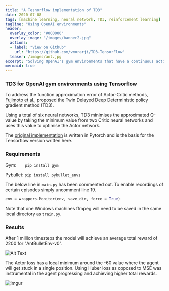 ```yaml
---
title: "A Tesnorflow implementation of TD3"
date: 2020-07-08
tags: [machine learning, neural network, TD3, reinforcement learning]
tagline: "Using OpenAI environments"
header:
  overlay_color: "#000000"
  overlay_image: "/images/banner2.jpg"
  actions:
  - label: "View on Github"
    url: "https://github.com/vmorarji/TD3-TensorFlow"
  teaser: /images/ant.jpg
excerpt: "Solving OpenAI's gym environments that have a continuous action space using TD3 in TensorFlow 2.x"
mermaid: true
---
```


<!--{% include_relative mermaid-diagram.svg%}-->



### TD3 for OpenAI gym environments using Tensorflow

To address the function approximation error of Actor-Critic methods, [Fujimoto et al.,](https://arxiv.org/abs/1802.09477) proposed the Twin Delayed Deep Deterministic policy gradient method (TD3).

Using a total of six neural networks, TD3 minimises the approximated Q-value by taking the minimum value from two Critic neural networks and uses this value to optimise the Actor network.

The [original implementation](https://github.com/sfujim/TD3) is written in Pytorch  and is the basis for the Tensorflow version written here.

### Requirements

Gym: &nbsp;&nbsp;&nbsp;&nbsp;&nbsp; `pip install gym`

Pybullet: 	`pip install pybullet_envs`

The below line in `main.py` has been commented out. To enable recordings of certain episodes simply uncomment line 19.
```python
env = wrappers.Monitor(env, save_dir, force = True)
```
Note that one Windows machines ffmpeg will need to be saved in the same local directory as `train.py`.



### Results

After 1 million timesteps the model will achieve an average total reward of 2200 for "AntBulletEnv-v0".


![Alt Text](https://i.imgur.com/EURQj7q.gif)


The Actor loss has a local minimum around the -60 value where the agent will get stuck in a single position. Using Huber loss as opposed to MSE was instrumental in the agent progressing and achieving higher total rewards.

![Imgur](https://i.imgur.com/HosZ5xN.png)
